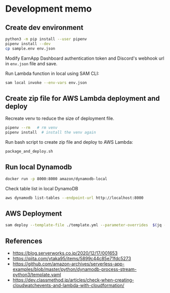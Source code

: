 
# Development memo

## Create dev environment

```bash
python3 -m pip install --user pipenv
pipenv install --dev
cp sample.env env.json
```

Modify EarnApp Dashboard authentication token and Discord's webhook url in `env.json` file
and save.

Run Lambda function in local using SAM CLI:

```bash
sam local invoke --env-vars env.json
```

## Create zip file for AWS Lambda deployment and deploy

Recreate venv to reduce the size of deployment file.
```bash
pipenv --rm   # rm venv
pipenv install  # install the venv again
```

Run bash script to create zip file and deploy to AWS Lambda:

```bash
package_and_deploy.sh
```

## Run local Dynamodb

```bash
docker run -p 8000:8000 amazon/dynamodb-local
```

Check table list in local DynamoDB

```bash
aws dynamodb list-tables --endpoint-url http://localhost:8000
```

## AWS Deployment

```bash
sam deploy --template-file ./template.yml --parameter-overrides  $(jq -r '.Parameters | to_entries[] | "\(.key)=\(.value) "' env.json) --resolve-s3
```

## References
- https://blog.serverworks.co.jp/2020/12/17/001653
- https://qiita.com/ytaka95/items/5899c44c85e71fdc5273
- https://github.com/amazon-archives/serverless-app-examples/blob/master/python/dynamodb-process-stream-python3/template.yaml
- https://dev.classmethod.jp/articles/check-when-creating-cloudwatchevents-and-lambda-with-cloudformation/